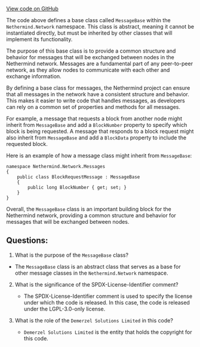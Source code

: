 [View code on GitHub](https://github.com/NethermindEth/nethermind/src/Nethermind/Nethermind.Network/MessageBase.cs)

The code above defines a base class called `MessageBase` within the `Nethermind.Network` namespace. This class is abstract, meaning it cannot be instantiated directly, but must be inherited by other classes that will implement its functionality. 

The purpose of this base class is to provide a common structure and behavior for messages that will be exchanged between nodes in the Nethermind network. Messages are a fundamental part of any peer-to-peer network, as they allow nodes to communicate with each other and exchange information. 

By defining a base class for messages, the Nethermind project can ensure that all messages in the network have a consistent structure and behavior. This makes it easier to write code that handles messages, as developers can rely on a common set of properties and methods for all messages. 

For example, a message that requests a block from another node might inherit from `MessageBase` and add a `BlockNumber` property to specify which block is being requested. A message that responds to a block request might also inherit from `MessageBase` and add a `BlockData` property to include the requested block. 

Here is an example of how a message class might inherit from `MessageBase`:

```
namespace Nethermind.Network.Messages
{
    public class BlockRequestMessage : MessageBase
    {
        public long BlockNumber { get; set; }
    }
}
```

Overall, the `MessageBase` class is an important building block for the Nethermind network, providing a common structure and behavior for messages that will be exchanged between nodes.
## Questions: 
 1. What is the purpose of the `MessageBase` class?
   - The `MessageBase` class is an abstract class that serves as a base for other message classes in the `Nethermind.Network` namespace.

2. What is the significance of the SPDX-License-Identifier comment?
   - The SPDX-License-Identifier comment is used to specify the license under which the code is released. In this case, the code is released under the LGPL-3.0-only license.

3. What is the role of the `Demerzel Solutions Limited` in this code?
   - `Demerzel Solutions Limited` is the entity that holds the copyright for this code.